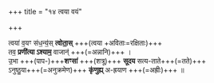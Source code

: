 +++
title = "१४ त्वया वयं"

+++

त्वया॑ व॒यꣳ स॑ध॒न्य॒॑स् **त्वोता॒स्** +++(त्वया +अविताः=रक्षिताः)+++  
तव॒ **प्रणी॑त्या ऽश्याम॒** वाजान्॑ +++(=अन्नानि)+++ ।  
उ॒भा +++(पाप-)+++**शꣳसा॑** +++(शत्रू)+++ **सूदय** सत्य-ताते+++(=तते)+++  
ऽनुष्ठु॒या+++(=अनुक्रमेण)+++ **कृ॑णुह्य्** अ-ह्रयाण +++(=अह्रीः)+++ ॥

